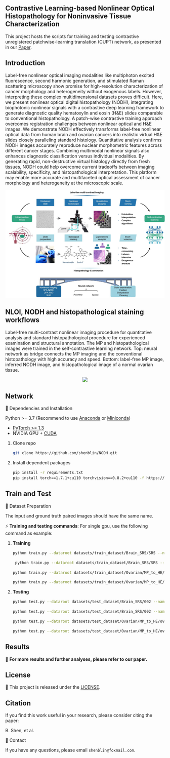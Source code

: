 ##  Contrastive Learning-based Nonlinear Optical Histopathology for Noninvasive Tissue Characterization

This project hosts the scripts for training and testing contrastive unregistered patchwise-learning translation (CUPT) network, as presented in our [Paper](assets/Manuscript.pdf).


## Introduction

Label-free nonlinear optical imaging modalities like multiphoton excited fluorescence, second harmonic generation, and stimulated Raman scattering microscopy show promise for high-resolution characterization of cancer morphology and heterogeneity without exogenous labels. However, interpreting these complex multidimensional datasets proves difficult. Here, we present nonlinear optical digital histopathology (NODH), integrating biophotonic nonlinear signals with a contrastive deep learning framework to generate diagnostic quality hematoxylin and eosin (H&E) slides comparable to conventional histopathology. A patch-wise contrastive training approach overcomes registration challenges between nonlinear optical and H&E images. We demonstrate NODH effectively transforms label-free nonlinear optical data from human brain and ovarian cancers into realistic virtual H&E slides closely paralleling standard histology. Quantitative analysis confirms NODH images accurately reproduce nuclear morphometric features across different cancer stages. Combining multimodal nonlinear signals also enhances diagnostic classification versus individual modalities. By generating rapid, non-destructive virtual histology directly from fresh tissues, NODH could help overcome current tradeoffs between imaging scalability, specificity, and histopathological interpretation. This platform may enable more accurate and multifaceted optical assessment of cancer morphology and heterogeneity at the microscopic scale.

<p align="center">
  <img src="image/NOCV.jpg">
</p>

## NLOI, NODH and histopathological staining workflows 
Label-free multi-contrast nonlinear imaging procedure for quantitative analysis and standard histopathological procedure for experienced examination and structural annotation. The MP and histopathological images were trained in the self-contrastive learning network. 
Top: neural network as bridge connects the MP imaging and the conventional histopathology with high accuracy and speed. 
Bottom: label-free MP image, inferred NODH image, and histopathological image of a normal ovarian tissue.

<p align="center">
  <img src="image/Supplementary video 1(compressed).gif">
</p>

## Network
📕 Dependencies and Installation

Python >= 3.7 (Recommend to use [Anaconda](https://www.anaconda.com/download/#linux) or [Miniconda](https://docs.conda.io/en/latest/miniconda.html))
- [PyTorch >= 1.3](https://pytorch.org/)
- NVIDIA GPU + [CUDA](https://developer.nvidia.com/cuda-downloads)

1. Clone repo

    ```bash
    git clone https://github.com/shenblin/NODH.git
    ```

2. Install dependent packages

    ```bash
    pip install -r requirements.txt
    pip install torch==1.7.1+cu110 torchvision==0.8.2+cu110 -f https://download.pytorch.org/whl/torch_stable.html
    ```

## Train and Test
 
📕 Dataset Preparation

The input and ground truth paired images should have the same name.


⚡ **Training and testing commands**: For single gpu, use the following command as example:
1. **Training**
    ```bash
    python train.py --dataroot datasets/train_dataset/Brain_SRS/SRS --name SRS_to_HE --save_epoch_freq 1
    ```
   ```bash
    python train.py --dataroot datasets/train_dataset/Brain_SRS/SRS --name SRS_to_HE_cross_contrastive --save_epoch_freq 1 --nce_includes_all_negatives_from_minibatch True --batch_size 3
    ```
    ```bash
    python train.py --dataroot datasets/train_dataset/Ovarian/MP_to_HE/ovarian_RGB --name MP_to_HE
    ```
    ```bash
    python train.py --dataroot datasets/train_dataset/Ovarian/MP_to_HE/ovarian_RGB --name MP_to_HE_cross_contrastive --nce_includes_all_negatives_from_minibatch True --batch_size 2
    ```
3. **Testing**
    ```bash
    python test.py --dataroot datasets/test_dataset/Brain_SRS/002 --name SRS_to_HE --phase test --results_dir result_tiles/2/  --epoch 26
    ```
    ```bash
    python test.py --dataroot datasets/test_dataset/Brain_SRS/002 --name SRS_to_HE_cross_contrastive --phase test --results_dir result_tiles/2/  --epoch 25
    ```
    ```bash
    python test.py --dataroot datasets/test_dataset/Ovarian/MP_to_HE/ovarian_RGB/ovarian_1 --name MP_to_HE --phase test --results_dir result_tiles/1/ --epoch 80
    ```
    ```bash
    python test.py --dataroot datasets/test_dataset/Ovarian/MP_to_HE/ovarian_RGB/ovarian_1 --name MP_to_HE_cross_contrastive --phase test --results_dir result_tiles/1/ --epoch 80
    ```
    
## Results

📢 **For more results and further analyses, please refer to our paper.**


## License

📜 This project is released under the [LICENSE](LICENSE).<br>

 ## Citation

If you find this work useful in your research, please consider citing the paper:

B. Shen, et al.

📧 Contact

If you have any questions, please email `shenblin@foxmail.com`.

